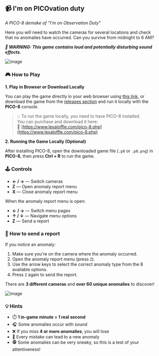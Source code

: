 ## 📹 I'm on PICOvation duty

*A PICO-8 demake of "I'm on Observation Duty"*

Here you will need to watch the cameras for several locations and check that no anomalies have occurred. Can you survive from midnight to 6 AM?

***📣 WARNING: This game contains loud and potentially disturbing sound effects.***

![image](https://github.com/user-attachments/assets/8e165cfd-b467-4641-9f37-420924d71df0)

### 🎮 How to Play

**1. Play in Browser or Download Locally**

You can play the game directly in your web browser using [this link](https://www.lexaloffle.com/bbs/?tid=149507), or download the game from the [releases section](https://github.com/Sea-Kittens/PICOvation/releases) and run it locally with the **PICO-8** console.

> 💡 To run the game locally, you need to have PICO-8 installed.  
> You can purchase and download it here:  
> 🔗 [https://www.lexaloffle.com/pico-8.php](https://www.lexaloffle.com/pico-8.php)

**2. Running the Game Locally (Optional)**

After installing PICO-8, open the downloaded game file (`.p8` or `.p8.png`) in **PICO-8**, then press **Ctrl + R** to run the game.

### 🕹️ Controls
- **← / →** — Switch cameras  
- **Z** — Open anomaly report menu  
- **X** — Close anomaly report menu  

When the anomaly report menu is open:
- **← / →** — Switch menu pages  
- **↑ / ↓** — Navigate menu options  
- **Z** — Send a report

### 📡 How to send a report
If you notice an anomaly:
1. Make sure you're on the camera where the anomaly occurred.  
2. Open the anomaly report menu (press `Z`).  
3. Use the arrow keys to select the correct anomaly type from the 8 available options.  
4. Press `Z` again to send the report.

There are **3 different cameras** and **over 60 unique anomalies** to discover!

![image](https://github.com/user-attachments/assets/dc00225c-170c-4f35-832f-ac2dd075f26c)

### 💡 Hints
- ⏱️ **1 in-game minute = 1 real second**
- 🎧 Some anomalies occur with sound
- ❌ If you miss **4 or more anomalies**, you will lose
- 🚨 Every mistake can lead to a new anomaly
- 🕵️ Some anomalies can be very sneaky, so this is a test of your attentiveness!
